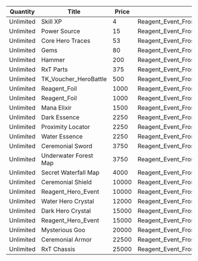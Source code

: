 | Quantity | Title | Price | Currency |  Requirement |
| -------- | ----- | ----- | -------- |  ----------- |
| Unlimited | Skill XP | 4 | Reagent_Event_FrostDemoness_ShiveringIcyTalon |  |
| Unlimited | Power Source | 15 | Reagent_Event_FrostDemoness_ShiveringIcyTalon |  |
| Unlimited | Core Hero Traces | 53 | Reagent_Event_FrostDemoness_ShiveringIcyTalon |  |
| Unlimited | Gems | 80 | Reagent_Event_FrostDemoness_ShiveringIcyTalon |  |
| Unlimited | Hammer | 200 | Reagent_Event_FrostDemoness_ShiveringIcyTalon |  |
| Unlimited | RxT Parts | 375 | Reagent_Event_FrostDemoness_ShiveringIcyTalon |  |
| Unlimited | TK_Voucher_HeroBattle | 500 | Reagent_Event_FrostDemoness_ShiveringIcyTalon |  |
| Unlimited | Reagent_Foil | 1000 | Reagent_Event_FrostDemoness_ShiveringIcyTalon |  |
| Unlimited | Reagent_Foil | 1000 | Reagent_Event_FrostDemoness_ShiveringIcyTalon |  |
| Unlimited | Mana Elixir | 1500 | Reagent_Event_FrostDemoness_ShiveringIcyTalon |  |
| Unlimited | Dark Essence | 2250 | Reagent_Event_FrostDemoness_ShiveringIcyTalon |  |
| Unlimited | Proximity Locator | 2250 | Reagent_Event_FrostDemoness_ShiveringIcyTalon |  |
| Unlimited | Water Essence | 2250 | Reagent_Event_FrostDemoness_ShiveringIcyTalon |  |
| Unlimited | Ceremonial Sword | 3750 | Reagent_Event_FrostDemoness_ShiveringIcyTalon |  |
| Unlimited | Underwater Forest Map | 3750 | Reagent_Event_FrostDemoness_ShiveringIcyTalon |  |
| Unlimited | Secret Waterfall Map | 4000 | Reagent_Event_FrostDemoness_ShiveringIcyTalon |  |
| Unlimited | Ceremonial Shield | 10000 | Reagent_Event_FrostDemoness_ShiveringIcyTalon |  |
| Unlimited | Reagent_Hero_Event | 10000 | Reagent_Event_FrostDemoness_ShiveringIcyTalon |  |
| Unlimited | Water Hero Crystal | 12000 | Reagent_Event_FrostDemoness_ShiveringIcyTalon |  |
| Unlimited | Dark Hero Crystal | 15000 | Reagent_Event_FrostDemoness_ShiveringIcyTalon |  |
| Unlimited | Reagent_Hero_Event | 15000 | Reagent_Event_FrostDemoness_ShiveringIcyTalon |  |
| Unlimited | Mysterious Goo | 20000 | Reagent_Event_FrostDemoness_ShiveringIcyTalon |  |
| Unlimited | Ceremonial Armor | 22500 | Reagent_Event_FrostDemoness_ShiveringIcyTalon |  |
| Unlimited | RxT Chassis | 25000 | Reagent_Event_FrostDemoness_ShiveringIcyTalon |  |
